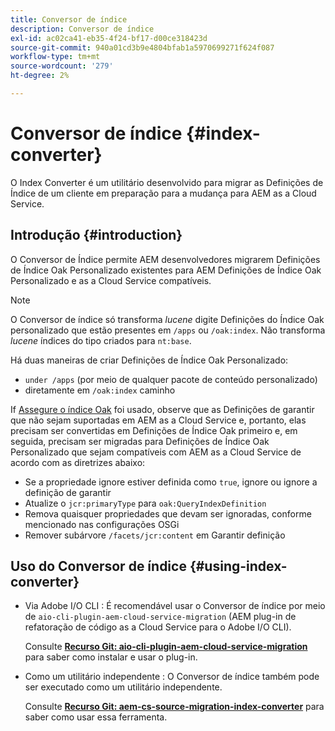 ```yaml
---
title: Conversor de índice
description: Conversor de índice
exl-id: ac02ca41-eb35-4f24-bf17-d00ce318423d
source-git-commit: 940a01cd3b9e4804bfab1a5970699271f624f087
workflow-type: tm+mt
source-wordcount: '279'
ht-degree: 2%

---
```


# Conversor de índice {#index-converter}

O Index Converter é um utilitário desenvolvido para migrar as Definições de Índice de um cliente em preparação para a mudança para AEM as a Cloud Service.

## Introdução {#introduction}

O Conversor de Índice permite AEM desenvolvedores migrarem Definições de Índice Oak Personalizado existentes para AEM Definições de Índice Oak Personalizado e as a Cloud Service compatíveis.

>[!NOTE]
>O Conversor de índice só transforma *lucene* digite Definições do Índice Oak personalizado que estão presentes em `/apps` ou `/oak:index`. Não transforma *lucene* índices do tipo criados para `nt:base`.

Há duas maneiras de criar Definições de Índice Oak Personalizado:

* `under /apps` (por meio de qualquer pacote de conteúdo personalizado)
* diretamente em `/oak:index` caminho

If [Assegure o índice Oak](https://adobe-consulting-services.github.io/acs-aem-commons/features/ensure-oak-index/index.html) foi usado, observe que as Definições de garantir que não sejam suportadas em AEM as a Cloud Service e, portanto, elas precisam ser convertidas em Definições de Índice Oak primeiro e, em seguida, precisam ser migradas para Definições de Índice Oak Personalizado que sejam compatíveis com AEM as a Cloud Service de acordo com as diretrizes abaixo:

* Se a propriedade ignore estiver definida como `true`, ignore ou ignore a definição de garantir
* Atualize o `jcr:primaryType` para `oak:QueryIndexDefinition`
* Remova quaisquer propriedades que devam ser ignoradas, conforme mencionado nas configurações OSGi
* Remover subárvore `/facets/jcr:content` em Garantir definição

## Uso do Conversor de índice {#using-index-converter}

* Via Adobe I/O CLI : É recomendável usar o Conversor de índice por meio de `aio-cli-plugin-aem-cloud-service-migration` (AEM plug-in de refatoração de código as a Cloud Service para o Adobe I/O CLI).

   Consulte **[Recurso Git: aio-cli-plugin-aem-cloud-service-migration](https://github.com/adobe/aio-cli-plugin-aem-cloud-service-migration#introduction)** para saber como instalar e usar o plug-in.

* Como um utilitário independente : O Conversor de índice também pode ser executado como um utilitário independente.

   Consulte **[Recurso Git: aem-cs-source-migration-index-converter](https://github.com/adobe/aem-cloud-service-source-migration/tree/master/packages/index-converter)** para saber como usar essa ferramenta.
